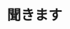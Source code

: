 ---
title: 聞きます
description: 听
kana: ききます
pronunciation: kikimasu
tone: 平板型
type: 动
pubDate: 2024-07-04 00:00:09
---